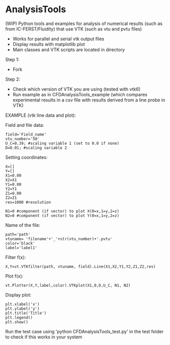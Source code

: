 # AnalysisTools
(WIP)
Python tools and examples for analysis of numerical results (such as from IC-FERST/Fluidity) that use VTK (such as vtu and pvtu files)
- Works for parallel and serial vtk output files
- Display results with matplotlib plot
- Main classes and VTK scripts are located in directory <CFDAnalysisTools>

Step 1:
- Fork 

Step 2:
- Check which version of VTK you are using (tested with vtk6)
- Run example as in CFDAnalysisTools_example (which compares experimental results in a csv file with results derived from a line probe in VTK) 




EXAMPLE (vtk line data and plot):

Field and file data: 
```
field='Field_name'
vtu_number='50'
U_C=0.39; #scaling variable 1 (set to 0.0 if none)
D=0.01; #scaling variable 2 
```

Setting coordinates:
```
X=[]
Y=[]
X1=0.00
X2=X1
Y1=0.00
Y2=Y1
Z1=0.00
Z2=Z1
res=1000 #resolution

N1=0 #component (if vector) to plot X(0=x,1=y,2=z)
N2=0 #component (if vector) to plot Y(0=x,1=y,2=z)
```
Name of the file:
```
path='path'
vtuname= 'filename'+'_'+str(vtu_number)+'.pvtu'
color='black'
label='label1'
```
Filter f(x):
```
X,Y=vt.VTKfilter(path, vtuname, field).Line(X1,X2,Y1,Y2,Z1,Z2,res)
```

Plot f(x):
```
vt.Plotter(X,Y,label,color).VTKplot(X1,0,D,U_C, N1, N2)

```
Display plot:
```
plt.xlabel('x')
plt.ylabel('y')
plt.title('Title')
plt.legend()
plt.show()
```
Run the test case using 'python CFDAnalysisTools_test.py' in the test folder to check if this works in your system

